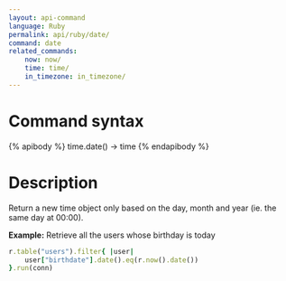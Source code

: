 ```yaml
---
layout: api-command
language: Ruby
permalink: api/ruby/date/
command: date
related_commands:
    now: now/
    time: time/
    in_timezone: in_timezone/
---
```


# Command syntax #

{% apibody %}
time.date() &rarr; time
{% endapibody %}

# Description #

Return a new time object only based on the day, month and year (ie. the same day at 00:00).

__Example:__ Retrieve all the users whose birthday is today

```rb
r.table("users").filter{ |user|
    user["birthdate"].date().eq(r.now().date())
}.run(conn)
```
